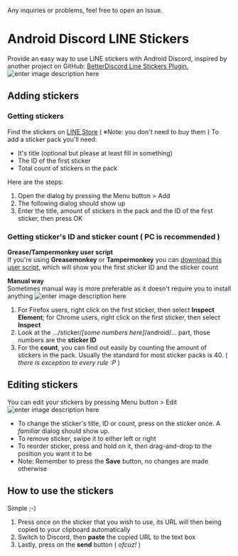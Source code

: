 Any inquiries or problems, feel free to open an Issue. 

# Android Discord LINE Stickers

Provide an easy way to use LINE stickers with Android Discord, inspired by another project on GitHub: [BetterDiscord Line Stickers Plugin.](https://github.com/awaken1ng/bd-linestickers)
![enter image description here](https://lh3.googleusercontent.com/adrXdOBX-BPlvWLVDHTPVK2LB18adXwvZ9wNMqUh0dn7N7TqlD2x3k4YkdS2t4f2jAQsGAHJrOBtPNtCe8j8q-BXRwTqDTJce9o2DXaQQl-w96qC4hUIzQykcw1poSRepYOJmlmldKWZPVkVrCcZsCdYOdzQqgRZKBRHjIII8LTJKMpxrQLBpf-b0g_l1GdZ1UaTW7i4DoErAb8oBClz6e2M4n87rk-YFkD-3GvOvGyqZmLz7UFWd7smcIqXg2Ue8JHsJqgFiz0OB2rxziZXIfarezv4NunnJeXGf7VO5SE0I1kYfufzOfj4eg9vEEHMQ-4126-7gqfzKOBop6rh8SqSjMUlDC6nkMhzebIc8t9TSUVA9JWaIifmOYGU8zeCFui9trA5cE5GHVL2Kb7LVRlmDM_5_LFsOWzBU431C2tdq_vFlHyWfREKmJX8PHeN33KRBBP3SZofDZwWc8ebwN2cOrQy665GeFOVXPoDSXUFL9_DSm3WA4Bn6z-cgrKd8G8w5FWxacpcVfavP5lcmDBMXfSEnvdMk_NLLb7AEXtlFT2FB9-tfV2qMlQeFS8oe7eUOHuqI6IpuSatwaDeFISTDGmQ-XTRFrKZNGk=w720-h616-no)

## Adding stickers 

### Getting stickers

Find the stickers on [LINE Store](https://store.line.me/home/en) ( ※Note: you don't need to buy them )
To add a sticker pack you'll need:

 - It's title (optional but please at least fill in something)
 - The ID of the first sticker
 - Total count of stickers in the pack

Here are the steps:
 1. Open the dialog by pressing the Menu button > Add
 2. The following dialog should show up
 3. Enter the title, amount of stickers in the pack and the ID of the first sticker, then press OK

### Getting sticker's ID and sticker count ( PC is recommended )
**Grease/Tampermonkey user script**  
If you're using **Greasemonkey** or **Tampermonkey** you can [download this user script](https://greasyfork.org/en/scripts/23630), which will show you the first sticker ID and the sticker count

**Manual way**  
Sometimes manual way is more preferable as it doesn't require you to install anything
![enter image description here](https://lh3.googleusercontent.com/Cfsg1M5hFYjt2Wsd1tk_Nq62KCeD6WfQS9NzyTDF9W57KUzDrMRt5nWLsgXQt5YThVjDkIXaIUIx)
 1. For Firefox users, right click on the first sticker, then select **Inspect Element**; for Chrome users, right click on the first sticker, then select **Inspect**
 2. Look at the .../sticker/*[some numbers here]*/android/... part, those numbers are the **sticker ID**
 3. For the **count**, you can find out easily by counting the amount of stickers in the pack. Usually the standard for most sticker packs is 40. ( *there is exception to every rule :P* )

## Editing stickers
You can edit your stickers by pressing Menu button > Edit
![enter image description here](https://lh3.googleusercontent.com/XiABvhg4j_6_CorbBuAwI_Iatk-SH6jxF2KFLPxHsQ9NzAmZg6Px5zZJVoxnghfFh6KQ7OtecdS_)
 - To change the sticker's title, ID or count, press on the sticker once. A *familiar* dialog should show up. 
 - To remove sticker, swipe it to either left or right
 - To reorder sticker, press and hold on it, then drag-and-drop to the position you want it to be
 - Note: Remember to press the **Save** button, no changes are made otherwise

## How to use the stickers
Simple ;-)

 1. Press once on the sticker that you wish to use, its URL will then being copied to your clipboard automatically
 2. Switch to Discord, then **paste** the copied URL to the text box
 3. Lastly, press on the **send** button ( *ofcuz!* )
